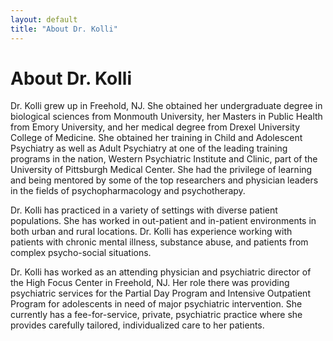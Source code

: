 ```yaml
---
layout: default
title: "About Dr. Kolli"
---
```


# About Dr. Kolli

Dr. Kolli grew up in Freehold, NJ. She obtained her undergraduate degree in biological sciences from Monmouth University, her Masters in Public Health from Emory University, and her medical degree from Drexel University College of Medicine. She obtained her training in Child and Adolescent Psychiatry as well as Adult Psychiatry at one of the leading training programs in the nation, Western Psychiatric Institute and Clinic, part of the University of Pittsburgh Medical Center. She had the privilege of learning and being mentored by some of the top researchers and physician leaders in the fields of psychopharmacology and psychotherapy.

Dr. Kolli has practiced in a variety of settings with diverse patient populations.  She has worked in out-patient and in-patient environments in both urban and rural locations.  Dr. Kolli has experience working with patients with chronic mental illness, substance abuse, and patients from complex psycho-social situations.

Dr. Kolli has worked as an attending physician and psychiatric director of the High Focus Center in Freehold, NJ. Her role there was providing psychiatric services for the Partial Day Program and Intensive Outpatient Program for adolescents in need of major psychiatric intervention. She currently has a fee-for-service, private, psychiatric practice where she provides carefully tailored, individualized care to her patients. 
